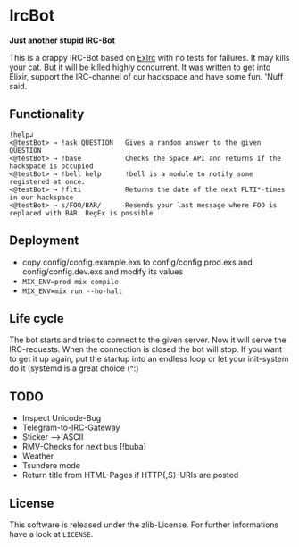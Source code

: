 # IrcBot

**Just another stupid IRC-Bot**

This is a crappy IRC-Bot based on [ExIrc](https://github.com/bitwalker/exirc)
with no tests for failures. It may kills your cat. But it will be killed highly
concurrent. It was written to get into Elixir, support the IRC-channel of our
hackspace and have some fun. 'Nuff said.

## Functionality
```
!help↲
<@testBot> ⇢ !ask QUESTION   Gives a random answer to the given QUESTION
<@testBot> ⇢ !base           Checks the Space API and returns if the hackspace is occupied
<@testBot> ⇢ !bell help      !bell is a module to notify some registered at once.
<@testBot> ⇢ !flti           Returns the date of the next FLTI*-times in our hackspace
<@testBot> ⇢ s/FOO/BAR/      Resends your last message where FOO is replaced with BAR. RegEx is possible
```

## Deployment
* copy config/config.example.exs to config/config.prod.exs and
   config/config.dev.exs and modify its values
* `MIX_ENV=prod mix compile`
* `MIX_ENV=mix run --ho-halt`

## Life cycle
The bot starts and tries to connect to the given server. Now it will serve the
IRC-requests. When the connection is closed the bot will stop. If you want to
get it up again, put the startup into an endless loop or let your init-system
do it (systemd is a great choice (^:)

## TODO
* Inspect Unicode-Bug
* Telegram-to-IRC-Gateway
 * Sticker --> ASCII
* RMV-Checks for next bus [!buba]
* Weather
* Tsundere mode
* Return title from HTML-Pages if HTTP{,S}-URIs are posted

## License
This software is released under the zlib-License. For further informations have
a look at `LICENSE`.
